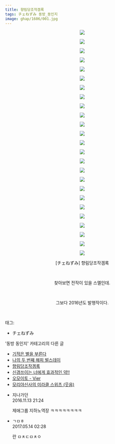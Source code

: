 ```yaml
---
title: 향림당조작겜록
tags: チェねずみ 동방_동인지
image: ghap/1606/001.jpg
---
```

<div class="article">
<p style="text-align: center; clear: none; float: none;"><img src="{{ site.nasurl }}/ghap/1606/001.jpg"/></p>
<p style="text-align: center; clear: none; float: none;"><img src="{{ site.nasurl }}/ghap/1606/002.jpg"/></p>
<p style="text-align: center; clear: none; float: none;"><img src="{{ site.nasurl }}/ghap/1606/003.jpg"/></p>
<p style="text-align: center; clear: none; float: none;"><img src="{{ site.nasurl }}/ghap/1606/004.jpg"/></p>
<p style="text-align: center; clear: none; float: none;"><img src="{{ site.nasurl }}/ghap/1606/005.jpg"/></p>
<p style="text-align: center; clear: none; float: none;"><img src="{{ site.nasurl }}/ghap/1606/006.jpg"/></p>
<p style="text-align: center; clear: none; float: none;"><img src="{{ site.nasurl }}/ghap/1606/007.jpg"/></p>
<p style="text-align: center; clear: none; float: none;"><img src="{{ site.nasurl }}/ghap/1606/008.jpg"/></p>
<p style="text-align: center; clear: none; float: none;"><img src="{{ site.nasurl }}/ghap/1606/009.jpg"/></p>
<p style="text-align: center; clear: none; float: none;"><img src="{{ site.nasurl }}/ghap/1606/010.jpg"/></p>
<p style="text-align: center; clear: none; float: none;"><img src="{{ site.nasurl }}/ghap/1606/011.jpg"/></p>
<p style="text-align: center; clear: none; float: none;"><img src="{{ site.nasurl }}/ghap/1606/012.jpg"/></p>
<p style="text-align: center; clear: none; float: none;"><img src="{{ site.nasurl }}/ghap/1606/013.jpg"/></p>
<p style="text-align: center; clear: none; float: none;"><img src="{{ site.nasurl }}/ghap/1606/014.jpg"/></p>
<p style="text-align: center; clear: none; float: none;"><img src="{{ site.nasurl }}/ghap/1606/015.jpg"/></p>
<p style="text-align: center; clear: none; float: none;"><img src="{{ site.nasurl }}/ghap/1606/016.jpg"/></p>
<p style="text-align: center; clear: none; float: none;"><img src="{{ site.nasurl }}/ghap/1606/017.jpg"/></p>
<p style="text-align: center; clear: none; float: none;"><img src="{{ site.nasurl }}/ghap/1606/018.jpg"/></p>
<p style="text-align: center; clear: none; float: none;"><img src="{{ site.nasurl }}/ghap/1606/019.jpg"/></p>
<p style="text-align: center; clear: none; float: none;"><img src="{{ site.nasurl }}/ghap/1606/020.jpg"/></p>
<p style="text-align: center; clear: none; float: none;"><img src="{{ site.nasurl }}/ghap/1606/021.jpg"/></p>
<p style="text-align: center; clear: none; float: none;"><img src="{{ site.nasurl }}/ghap/1606/022.jpg"/></p>
<p style="text-align: center; clear: none; float: none;"><img src="{{ site.nasurl }}/ghap/1606/023.jpg"/></p>
<p style="text-align: center; clear: none; float: none;"><img src="{{ site.nasurl }}/ghap/1606/024.jpg"/></p>
<p style="text-align: center; clear: none; float: none;"><img src="{{ site.nasurl }}/ghap/1606/025.jpg"/></p>
<p style="text-align: center; clear: none; float: none;">[チェねずみ] 향림당조작겜록</p>
<p style="text-align: center; clear: none; float: none;"><br/></p>
<p style="text-align: center; clear: none; float: none;">찾아보면 전작이 있을 스멜인데.</p>
<p style="text-align: center; clear: none; float: none;"><br/></p>
<p style="text-align: center; clear: none; float: none;">그보다 2016년도 발행작이다.</p>
<p><br/></p>
</div><div class="tagTrail">
<p>태그: </p>
<ul>
<li>チェねずみ</li>
</ul>
</div><div class="another">
<p>'동방 동인지' 카테고리의 다른 글</p>
<ul>
<li><a href="/2016-08-16-ghap_1609">기적은 별을 부른다</a></li>
<li><a href="/2016-08-16-ghap_1607">나의 두 번째 해피 벌스데이</a></li>
<li><a href="/2016-08-16-ghap_1606">향림당조작겜록</a></li>
<li><a href="/2016-08-16-ghap_1605">신경쓰이는 너에게 효과적인 약!!</a></li>
<li><a href="/2016-08-16-ghap_1604">오모이토 - Vier</a></li>
<li><a href="/2016-08-16-ghap_1603">모리야신사의 미라클 스위츠 (웃음)</a></li>
</ul>
</div><div class="cb_module cb_fluid">
<div class="cb_wrt cb_profile">
<div class="comment">
<ul>
<li class="cb_thumb_off" id="comment14848786">
<div class="cb_comment_area">
<div class="cb_info_area">
<div class="cb_section">
<span class="cb_nick_name">지나가던</span>
</div>
<div class="cb_section">
<span class="cb_date">2016.11.13 21:24 </span>
</div>
</div>
<div class="cb_dsc_comment">
<p class="cb_dsc">
											제애그룹 지하노역장 ㅋㅋㅋㅋㅋㅋㅋㅋ
										</p>
</div>
</div></li>
<li class="cb_thumb_off" id="comment14988352">
<div class="cb_comment_area">
<div class="cb_info_area">
<div class="cb_section">
<span class="cb_nick_name">ㄱㅁㅎ</span>
</div>
<div class="cb_section">
<span class="cb_date">2017.05.14 02:28 </span>
</div>
</div>
<div class="cb_dsc_comment">
<p class="cb_dsc">
											란 ㅁㅊㄷㅁㅊㅇ
										</p>
</div>
</div></li>
</ul>
</div>
</div><!-- commentList close -->
</div>